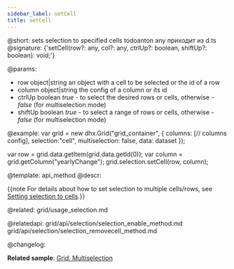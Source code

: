```yaml
---
sidebar_label: setCell
title: setCell
---          
```


@short: sets selection to specified cells
todoanton any приходит из d.ts
@signature: {'setCell(row?: any, col?: any, ctrlUp?: boolean, shiftUp?: boolean): void;'}

@params:
- row     object|string    an object with a cell to be selected or the id of a row
- column  object|string    the config of a column or its id
- ctrlUp  boolean     <i>true</i> - to select the desired rows or cells, otherwise - <i>false</i> (for multiselection mode)
- shiftUp   boolean     <i>true</i> - to select a range of rows or cells, otherwise - <i>false</i> (for multiselection mode)


@example:
var grid = new dhx.Grid("grid_container", {
    columns: [// columns config],
    selection:"cell",
    multiselection: false, 
    data: dataset
});


var row = grid.data.getItem(grid.data.getId(0));
var column = grid.getColumn("yearlyChange");
grid.selection.setCell(row, column);


@template: api_method
@descr:


{{note For details about how to set selection to multiple cells/rows, see [Setting selection to cells](grid/usage_selection.md#settingselectiontocells).}}

@related: grid/usage_selection.md

@relatedapi: 
grid/api/selection/selection_enable_method.md
grid/api/selection/selection_removecell_method.md

@changelog:

**Related sample**: [Grid. Multiselection](https://snippet.dhtmlx.com/4nj0e9ye)
